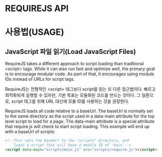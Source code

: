 REQUIREJS API
=====================

# 사용법(USAGE)

## JavaScript 파일 읽기(Load JavaScript Files)

RequireJS takes a different approach to script loading than traditional &lt;script&gt; tags. While it can also run fast and optimize well, the primary goal is to encourage modular code. As part of that, it encourages using module IDs instead of URLs for script tags.

RequireJS는 전형적인 &lt;script&gt; 태그보다 script를 읽는 또 다른 접근법이다. 빠르고 최적화되게 실행할 수 있자만, 기본 목표는 모듈화된 코드를 만드는 것이다. 그 일환으로, script 태그를 위해 URL 대신에 모듈 ID를 사용하는 것을 권장한다.

RequireJS loads all code relative to a baseUrl. The baseUrl is normally set to the same directory as the script used in a data-main attribute for the top level script to load for a page. The data-main attribute is a special attribute that require.js will check to start script loading. This example will end up with a baseUrl of scripts:

```html
<!--This sets the baseUrl to the "scripts" directory, and
    loads a script that will have a module ID of 'main'-->
<script data-main="scripts/main.js" src="scripts/require.js"></script>
```
